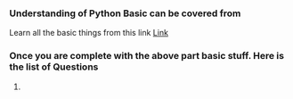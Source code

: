 ### Understanding of Python Basic can be covered from 
Learn all the basic things from this link [Link](https://www.programiz.com/python-programming)

### Once you are complete with the above part basic stuff. Here is the list of Questions
1.


